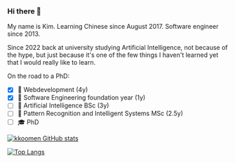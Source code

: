 ### Hi there 👋

My name is Kim. Learning Chinese since August 2017. Software engineer since
2013.

Since 2022 back at university studying Artificial Intelligence, not because of
the hype, but just because it's one of the few things I haven't learned yet that
I would really like to learn.

On the road to a PhD:
- [x] 📕 Webdevelopment (4y)
- [x] 📗 Software Engineering foundation year (1y)
- [ ] 📘 Artificial Intelligence BSc (3y)
- [ ] 📙 Pattern Recognition and Intelligent Systems MSc (2.5y)
- [ ] 🎓 PhD

[![kkoomen GitHub stats](https://github-readme-stats.vercel.app/api?username=kkoomen&show_icons=true&theme=transparent)](https://github.com/anuraghazra/github-readme-stats)

[![Top Langs](https://github-readme-stats.vercel.app/api/top-langs/?username=kkoomen&theme=transparent&layout=compact)](https://github.com/anuraghazra/github-readme-stats)

